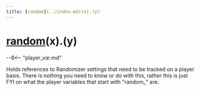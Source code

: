```yaml
---
title: [random](../index.md)(x).(y)
---
```


# [random](../index.md)(x).(y)


--8<-- "player_var.md"

Holds references to Randomizer settings that need to be tracked on a
player basis. There is nothing you need to know or do with this, rather
this is just FYI on what the player variables that start with
"random_" are.
